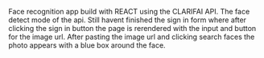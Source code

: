 Face recognition app build with REACT using the CLARIFAI API. The face detect mode of the api. Still havent finished the sign in form where after clicking the sign in button the page is rerendered with the input and button for the image url. After pasting the image url and clicking search faces the photo appears with a blue box around the face.
